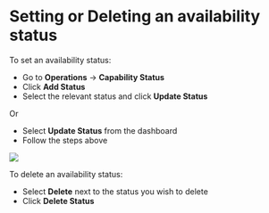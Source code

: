 # Setting or Deleting an availability status

To set an availability status:

* Go to **Operations** -> **Capability Status**
* Click **Add Status**
* Select the relevant status and click **Update Status**

Or&#x20;

* Select **Update Status** from the dashboard
* Follow the steps above

![](<../../.gitbook/assets/updating availability.gif>)

To delete an availability status:

* Select **Delete** next to the status you wish to delete
* Click **Delete Status**
